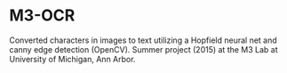 # M3-OCR
Converted characters in images to text utilizing a Hopfield neural net and canny edge detection (OpenCV). Summer project (2015) at the M3 Lab at University of Michigan, Ann Arbor. 
